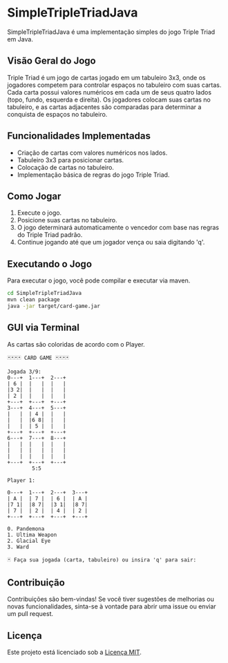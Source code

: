 # SimpleTripleTriadJava

SimpleTripleTriadJava é uma implementação simples do jogo Triple Triad em Java.

## Visão Geral do Jogo

Triple Triad é um jogo de cartas jogado em um tabuleiro 3x3, onde os jogadores competem para controlar espaços no tabuleiro com suas cartas. Cada carta possui valores numéricos em cada um de seus quatro lados (topo, fundo, esquerda e direita). Os jogadores colocam suas cartas no tabuleiro, e as cartas adjacentes são comparadas para determinar a conquista de espaços no tabuleiro.

## Funcionalidades Implementadas

- Criação de cartas com valores numéricos nos lados.
- Tabuleiro 3x3 para posicionar cartas.
- Colocação de cartas no tabuleiro.
- Implementação básica de regras do jogo Triple Triad.

## Como Jogar

1. Execute o jogo.
2. Posicione suas cartas no tabuleiro.
3. O jogo determinará automaticamente o vencedor com base nas regras do Triple Triad padrão.
4. Continue jogando até que um jogador vença ou saia digitando 'q'.

## Executando o Jogo

Para executar o jogo, você pode compilar e executar via maven.

```bash
cd SimpleTripleTriadJava
mvn clean package
java -jar target/card-game.jar
```

## GUI via Terminal

As cartas são coloridas de acordo com o Player.

```
🃏🃏🃏🃏 CARD GAME 🃏🃏🃏🃏

Jogada 3/9:
0---+  1---+  2---+  
| 6 |  |   |  |   |  
|3 2|  |   |  |   |  
| 2 |  |   |  |   |  
+---+  +---+  +---+  
3---+  4---+  5---+  
|   |  | 4 |  |   |  
|   |  |6 8|  |   |  
|   |  | 5 |  |   |  
+---+  +---+  +---+  
6---+  7---+  8---+  
|   |  |   |  |   |  
|   |  |   |  |   |  
|   |  |   |  |   |  
+---+  +---+  +---+  
        5:5        

Player 1:

0---+  1---+  2---+  3---+  
| A |  | 7 |  | 6 |  | A |  
|7 1|  |8 7|  |3 1|  |8 7|  
| 7 |  | 2 |  | 4 |  | 2 |  
+---+  +---+  +---+  +---+  

0. Pandemona
1. Ultima Weapon
2. Glacial Eye
3. Ward

🃏 Faça sua jogada (carta, tabuleiro) ou insira 'q' para sair:
```

## Contribuição

Contribuições são bem-vindas! Se você tiver sugestões de melhorias ou novas funcionalidades, sinta-se à vontade para abrir uma issue ou enviar um pull request.

## Licença

Este projeto está licenciado sob a [Licença MIT](https://opensource.org/licenses/MIT).